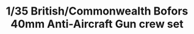 ---
layout: product
title: "1/35 British/Commonwealth Bofors 40mm Anti-Aircraft Gun crew set"
price: "TBA" 
desc: "Maketa"
img_path: "/assets/img/BRNC35084.webp"
brand: "Bronco"
available: false
special_offer: false
new: false
soon: false
cat: "010000"
subcat: "015800"
subsubcat: "0N/A"
sifra: "BRNC35084"
popular: false
spec: false
---